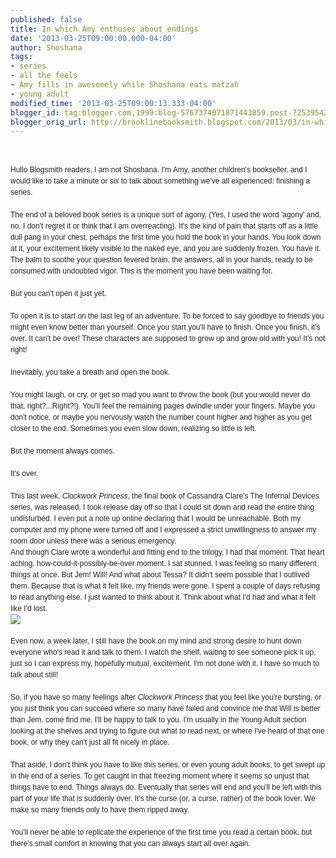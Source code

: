 ```yaml
---
published: false
title: In which Amy enthuses about endings
date: '2013-03-25T09:00:00.000-04:00'
author: Shoshana
tags:
- series
- all the feels
- Amy fills in awesomely while Shoshana eats matzah
- young adult
modified_time: '2013-03-25T09:00:13.333-04:00'
blogger_id: tag:blogger.com,1999:blog-5767374071871443859.post-7253954203873559490
blogger_orig_url: http://brooklinebooksmith.blogspot.com/2013/03/in-which-amy-enthuses-about-endings.html
---
```


<br /><div class="im" style="color: #222222; font-family: Helvetica, Arial, sans-serif; font-size: 12px; line-height: 18px;">Hullo Blogsmith readers, I am not Shoshana. I'm Amy, another children's bookseller, and I would like to take a minute or six to talk about something we've all experienced: finishing a series.<br /><br />The end of a beloved book series is a unique sort of agony. (Yes, I used the word 'agony' and, no, I don't regret it or think that I am overreacting). It's the kind of pain that starts off as a little dull pang in your chest, perhaps the first time you hold the book in your hands. You look down at it, your excitement likely visible to the naked eye, and you are suddenly frozen. You have it. The balm to soothe your question fevered brain, the answers, all in your hands, ready to be consumed with undoubted vigor. This is the moment you have been waiting for.<br /><br />But you can't open it just yet.<br /><br />To open it is to start on the last leg of an adventure. To be forced to say goodbye to friends you might even know better than yourself. Once you start you'll have to finish. Once you finish, it's over. It can't be over! These characters are supposed to grow up and grow old with you! It's not right!<br /><br />Inevitably, you take a breath and open the book.<br /><br />You might laugh, or cry, or get so mad you want to throw the book (but you would never do that, right?...Right?!). You'll feel the remaining pages dwindle under your fingers. Maybe you don't notice, or maybe you nervously watch the number count higher and higher as you get closer to the end. Sometimes you even slow down, realizing so little is left.<br /><br />But the moment always comes.<br /><br />It's over.<br /><br />This last week, <i>Clockwork Princess</i>, the final book of Cassandra Clare's The Infernal Devices series, was released. I took release day off so that I could sit down and read the entire thing undisturbed. I even put a note up online declaring that I would be unreachable. Both my computer and my phone were turned off and I expressed a strict unwillingness to answer my room door unless there was a serious emergency.<br /></div><span style="color: #222222; font-family: Helvetica, Arial, sans-serif; font-size: 12px; line-height: 18px;">And though Clare wrote a wonderful and fitting end to the trilogy, I had that moment. That heart aching, how-could-it-possibly-be-over moment. I sat stunned. I was feeling so many different things at once. But Jem! Will! And what about Tessa? It didn't seem possible that I outlived them. Because that is what it felt like, my friends were gone. I spent a couple of days refusing to read anything else. I just wanted to think about it. Think about what I'd had and what it felt like I'd lost.</span><br style="color: #222222; font-family: Helvetica, Arial, sans-serif; font-size: 12px; line-height: 18px;" /><div class="yj6qo ajU" style="color: #222222; font-family: Helvetica, Arial, sans-serif; font-size: 12px; line-height: 18px;"><div class="ajR" id=":7e" tabindex="0"><img class="ajT" src="https://mail.google.com/mail/u/0/images/cleardot.gif" /></div></div><span style="color: #222222; font-family: Helvetica, Arial, sans-serif; font-size: 12px; line-height: 18px;"></span><br style="color: #222222; font-family: Helvetica, Arial, sans-serif; font-size: 12px; line-height: 18px;" /><span style="color: #222222; font-family: Helvetica, Arial, sans-serif; font-size: 12px; line-height: 18px;">Even now, a week later, I still have the book on my mind and strong desire to hunt down everyone who's read it and talk to them. I watch the shelf, waiting to see someone pick it up, just so I can express my, hopefully mutual, excitement. I'm not done with it. I have so much to talk about still!</span><br style="color: #222222; font-family: Helvetica, Arial, sans-serif; font-size: 12px; line-height: 18px;" /><br style="color: #222222; font-family: Helvetica, Arial, sans-serif; font-size: 12px; line-height: 18px;" /><span style="color: #222222; font-family: Helvetica, Arial, sans-serif; font-size: 12px; line-height: 18px;">So, if you have so many feelings after <i>Clockwork Princess</i> that you feel like you're bursting, or you just think you can succeed where so many have failed and convince me that Will is better than Jem, come find me. I'll be happy to talk to you. I'm usually in the Young Adult section looking at the shelves and trying to figure out what to read next, or where I've heard of that one book, or why they can't just all fit nicely in place.</span><br style="color: #222222; font-family: Helvetica, Arial, sans-serif; font-size: 12px; line-height: 18px;" /><span style="color: #222222; font-family: Helvetica, Arial, sans-serif; font-size: 12px; line-height: 18px;"></span><br style="color: #222222; font-family: Helvetica, Arial, sans-serif; font-size: 12px; line-height: 18px;" /><span style="color: #222222; font-family: Helvetica, Arial, sans-serif; font-size: 12px; line-height: 18px;">That aside, I don't think you have to like this series, or even young adult books, to get swept up in the end of a series. To get caught in that freezing moment where it seems so unjust that things have to end. Things always do. Eventually that series will end and you'll be left with this part of your life that is suddenly over. It's the curse (or, a curse, rather) of the book lover. We make so many friends only to have them ripped away.</span><br style="color: #222222; font-family: Helvetica, Arial, sans-serif; font-size: 12px; line-height: 18px;" /><span style="color: #222222; font-family: Helvetica, Arial, sans-serif; font-size: 12px; line-height: 18px;"></span><br style="color: #222222; font-family: Helvetica, Arial, sans-serif; font-size: 12px; line-height: 18px;" /><span style="color: #222222; font-family: Helvetica, Arial, sans-serif; font-size: 12px; line-height: 18px;">You'll never be able to replicate the experience of the first time you read a certain book, but there's small comfort in knowing that you can always start all over again.&nbsp;</span>